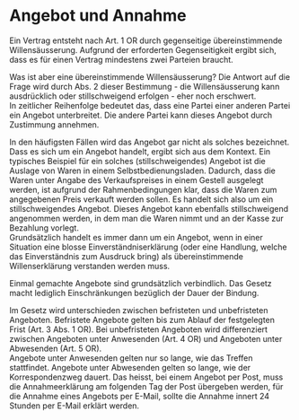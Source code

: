 # Angebot und Annahme

Ein Vertrag entsteht nach Art. 1 OR durch gegenseitige übereinstimmende
Willensäusserung. Aufgrund der erforderten Gegenseitigkeit ergibt sich, dass es
für einen Vertrag mindestens zwei Parteien braucht.

Was ist aber eine übereinstimmende Willensäusserung? Die Antwort auf die Frage
wird durch Abs. 2 dieser Bestimmung - die Willensäusserung
kann ausdrücklich oder stillschweigend erfolgen - eher noch erschwert.  
In zeitlicher Reihenfolge bedeutet das, dass eine Partei einer anderen Partei
ein Angebot unterbreitet. Die andere Partei kann dieses Angebot durch Zustimmung
annehmen.

In den häufigsten Fällen wird das Angebot gar nicht als solches bezeichnet. Dass
es sich um ein Angebot handelt, ergibt sich aus dem Kontext. Ein typisches
Beispiel für ein solches (stillschweigendes) Angebot ist die Auslage von Waren
in einem Selbstbedienungsladen. Dadurch, dass die Waren unter Angabe des
Verkaufspreises in einem Gestell ausgelegt werden, ist aufgrund der
Rahmenbedingungen klar, dass die Waren zum angegebenen Preis verkauft werden
sollen. Es handelt sich also um ein stillschweigendes Angebot. Dieses Angebot
kann ebenfalls stillschweigend angenommen werden, in dem man die Waren nimmt und
an der Kasse zur Bezahlung vorlegt.  
Grundsätzlich handelt es immer dann um ein Angebot, wenn in einer Situation eine
blosse Einverständniserklärung (oder eine Handlung, welche das Einverständnis
zum Ausdruck bring) als übereinstimmende Willenserklärung verstanden werden
muss.

Einmal gemachte Angebote sind grundsätzlich verbindlich. Das Gesetz macht
lediglich Einschränkungen bezüglich der Dauer der Bindung.

Im Gesetz wird unterschieden zwischen befristeten und unbefristeten Angeboten.
Befristete Angebote gelten bis zum Ablauf der festgelegten Frist (Art. 3 Abs. 1
OR). Bei unbefristeten Angeboten wird differenziert zwischen Angeboten unter
Anwesenden (Art. 4 OR) und Angeboten unter Abwesenden (Art. 5 OR).  
Angebote unter Anwesenden gelten nur so lange, wie das Treffen stattfindet.
Angebote unter Abwesenden gelten so lange, wie der Korrespondenzweg dauert. Das
heisst, bei einem Angebot per Post, muss die Annahmeerklärung am folgenden Tag
der Post übergeben werden, für die Annahme eines Angebots per E-Mail, sollte die
Annahme innert 24 Stunden per E-Mail erklärt werden.